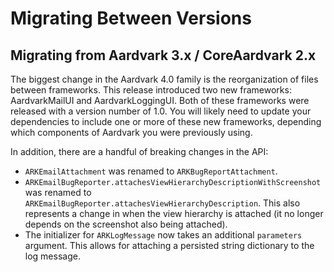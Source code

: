 # Migrating Between Versions

## Migrating from Aardvark 3.x / CoreAardvark 2.x

The biggest change in the Aardvark 4.0 family is the reorganization of files between frameworks. This release introduced two new frameworks: AardvarkMailUI and AardvarkLoggingUI. Both of these frameworks were released with a version number of 1.0. You will likely need to update your dependencies to include one or more of these new frameworks, depending which components of Aardvark you were previously using.

In addition, there are a handful of breaking changes in the API:

* `ARKEmailAttachment` was renamed to `ARKBugReportAttachment`.
* `ARKEmailBugReporter.attachesViewHierarchyDescriptionWithScreenshot` was renamed to `ARKEmailBugReporter.attachesViewHierarchyDescription`. This also represents a change in when the view hierarchy is attached (it no longer depends on the screenshot also being attached).
* The initializer for `ARKLogMessage` now takes an additional `parameters` argument. This allows for attaching a persisted string dictionary to the log message.
